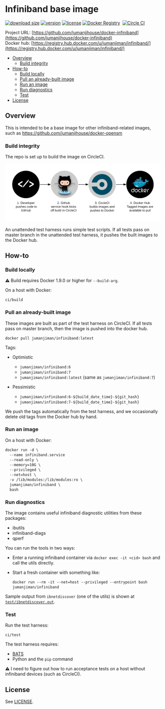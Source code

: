 Infiniband base image
=====================


[![download size](https://images.microbadger.com/badges/image/jumanjiman/infiniband.svg)](http://microbadger.com/images/jumanjiman/infiniband "View on microbadger.com")
[![version](https://images.microbadger.com/badges/version/jumanjiman/infiniband.svg)](http://microbadger.com/images/jumanjiman/infiniband "View on microbadger.com")
[![license](https://images.microbadger.com/badges/license/jumanjiman/infiniband.svg)](http://microbadger.com/images/jumanjiman/infiniband "View on microbadger.com")
[![Docker Registry](https://img.shields.io/docker/pulls/jumanjiman/infiniband.svg)](https://registry.hub.docker.com/u/jumanjiman/infiniband/)&nbsp;
[![Circle CI](https://circleci.com/gh/jumanjihouse/docker-infiniband.png?circle-token=1b2edb8b3686250c5116786aaf8f87e22b257d84)](https://circleci.com/gh/jumanjihouse/docker-infiniband/tree/master 'View CI builds')

Project URL: [https://github.com/jumanjihouse/docker-infiniband](https://github.com/jumanjihouse/docker-infiniband)
<br />
Docker hub: [https://registry.hub.docker.com/u/jumanjiman/infiniband/](https://registry.hub.docker.com/u/jumanjiman/infiniband/)

- [Overview](#overview)
  - [Build integrity](#build-integrity)
- [How-to](#how-to)
  - [Build locally](#build-locally)
  - [Pull an already-built image](#pull-an-already-built-image)
  - [Run an image](#run-an-image)
  - [Run diagnostics](#run-diagnostics)
  - [Test](#test)
- [License](#license)


Overview
--------

This is intended to be a base image for other infiniband-related images,
such as https://github.com/jumanjihouse/docker-opensm


### Build integrity

The repo is set up to build the image on CircleCI.

![workflow](assets/docker_hub_workflow.png)

An unattended test harness runs simple test scripts.
If all tests pass on master branch in the unattended test harness,
it pushes the built images to the Docker hub.


How-to
------


### Build locally

:warning: Build requires Docker 1.9.0 or higher for `--build-arg`.

On a host with Docker:

    ci/build


### Pull an already-built image

These images are built as part of the test harness on CircleCI.
If all tests pass on master branch, then the image is pushed into the docker hub.

    docker pull jumanjiman/infiniband:latest

Tags:

* Optimistic
  - `jumanjiman/infiniband:6`
  - `jumanjiman/infiniband:7`
  - `jumanjiman/infiniband:latest` (same as `jumanjiman/infiniband:7`)

* Pessimistic
  - `jumanjiman/infiniband:6-${build_date_time}-${git_hash}`
  - `jumanjiman/infiniband:7-${build_date_time}-${git_hash}`

We push the tags automatically from the test harness, and
we occasionally delete old tags from the Docker hub by hand.


### Run an image

On a host with Docker:

    docker run -d \
      --name infiniband.service
      --read-only \
      --memory=10G \
      --privileged \
      --net=host \
      -v /lib/modules:/lib/modules:ro \
      jumanjiman/infiniband \
      bash


### Run diagnostics

The image contains useful infiniband diagnostic utilities from these packages:

* ibutils
* infiniband-diags
* qperf

You can run the tools in two ways:

* Enter a running infiniband container via `docker exec -it <cid> bash`
  and call the utils directly.

* Start a fresh container with something like:

  ```
  docker run --rm -it --net=host --privileged --entrypoint bash jumanjiman/infiniband
  ```

Sample output from `ibnetdiscover` (one of the utils) is shown at
[`test/ibnetdiscover.out`](test/ibnetdiscover.out).


### Test

Run the test harness:

    ci/test

The test harness requires:

* [BATS](https://github.com/bats-core/bats-core)
* Python and the `pip` command

:warning: I need to figure out how to run acceptance tests
on a host without infiniband devices (such as CircleCI).


License
-------

See [LICENSE](LICENSE).
